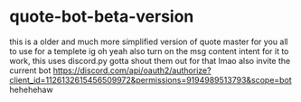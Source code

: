 # quote-bot-beta-version
this is a older and much more simplified version of quote master for you all to use for a templete ig
oh yeah also turn on the msg content intent for it to work, 
this uses discord.py gotta shout them out for that lmao
also invite the current bot
https://discord.com/api/oauth2/authorize?client_id=1126132615456509972&permissions=9194989513793&scope=bot
hehehehaw
